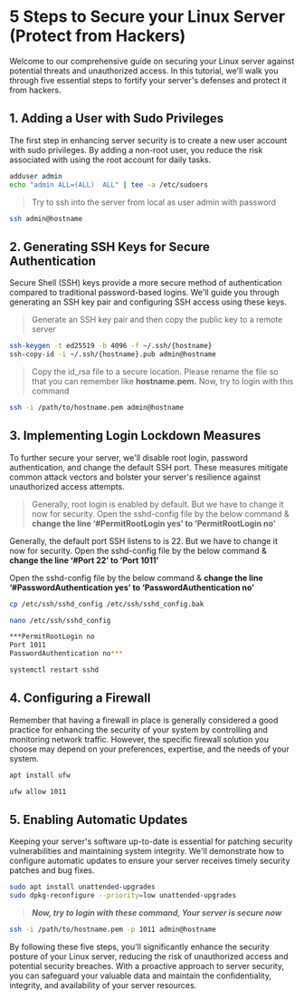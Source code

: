 # 5 Steps to Secure your Linux Server (Protect from Hackers)

Welcome to our comprehensive guide on securing your Linux server against potential threats and unauthorized access. In this tutorial, we'll walk you through five essential steps to fortify your server's defenses and protect it from hackers.

## 1. **Adding a User with Sudo Privileges**

The first step in enhancing server security is to create a new user account with sudo privileges. By adding a non-root user, you reduce the risk associated with using the root account for daily tasks.

```bash
adduser admin
echo "admin ALL=(ALL)  ALL" | tee -a /etc/sudoers
```

> Try to ssh into the server from local as user admin with password
> 

```bash
ssh admin@hostname
```

## 2. **Generating SSH Keys for Secure Authentication**

Secure Shell (SSH) keys provide a more secure method of authentication compared to traditional password-based logins. We'll guide you through generating an SSH key pair and configuring SSH access using these keys.

> Generate an SSH key pair and then copy the public key to a remote server
> 

```bash
ssh-keygen -t ed25519 -b 4096 -f ~/.ssh/{hostname}
ssh-copy-id -i ~/.ssh/{hostname}.pub admin@hostname
```

> Copy the id_rsa file to a secure location. Please rename the file so that you can remember like **hostname.pem.** Now, try to login with this command
> 

```bash
ssh -i /path/to/hostname.pem admin@hostname
```

## 3. **Implementing Login Lockdown Measures**

To further secure your server, we'll disable root login, password authentication, and change the default SSH port. These measures mitigate common attack vectors and bolster your server's resilience against unauthorized access attempts.

> Generally, root login is enabled by default. But we have to change it now for security. Open the sshd-config file by the below command & **change the line ‘#PermitRootLogin yes’ to ‘PermitRootLogin no’**

Generally, the default port SSH listens to is 22. But we have to change it now for security. Open the sshd-config file by the below command & **change the line ‘#Port 22’ to ‘Port 1011’**

Open the sshd-config file by the below command & **change the line ‘#PasswordAuthentication yes’ to ‘PasswordAuthentication no’**
> 

```bash
cp /etc/ssh/sshd_config /etc/ssh/sshd_config.bak

nano /etc/ssh/sshd_config

***PermitRootLogin no
Port 1011
PasswordAuthentication no***

systemctl restart sshd
```

## 4. **Configuring a Firewall**

Remember that having a firewall in place is generally considered a good practice for enhancing the security of your system by controlling and monitoring network traffic. However, the specific firewall solution you choose may depend on your preferences, expertise, and the needs of your system.

```bash
apt install ufw

ufw allow 1011
```

## 5. **Enabling** Automatic Updates

Keeping your server's software up-to-date is essential for patching security vulnerabilities and maintaining system integrity. We'll demonstrate how to configure automatic updates to ensure your server receives timely security patches and bug fixes.

```bash
sudo apt install unattended-upgrades
sudo dpkg-reconfigure --priority=low unattended-upgrades
```

> ***Now, try to login with these command, Your server is secure now***
> 

```bash
ssh -i /path/to/hostname.pem -p 1011 admin@hostname
```

By following these five steps, you'll significantly enhance the security posture of your Linux server, reducing the risk of unauthorized access and potential security breaches. With a proactive approach to server security, you can safeguard your valuable data and maintain the confidentiality, integrity, and availability of your server resources.